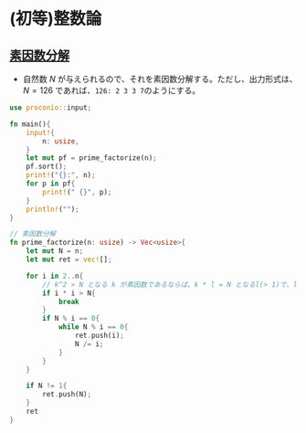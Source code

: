 <script type="text/x-mathjax-config">MathJax.Hub.Config({tex2jax:{inlineMath:[['\$','\$'],['\\(','\\)']],processEscapes:true},CommonHTML: {matchFontHeight:false}});</script>
<script type="text/javascript" async src="https://cdnjs.cloudflare.com/ajax/libs/mathjax/2.7.1/MathJax.js?config=TeX-MML-AM_CHTML"></script>

# (初等)整数論

## [素因数分解](https://onlinejudge.u-aizu.ac.jp/courses/library/6/NTL/1/NTL_1_A)
* 自然数 $N$ が与えられるので、それを素因数分解する。ただし、出力形式は、 $N = 126$ であれば、`126: 2 3 3 7`のようにする。

```rust
use proconio::input;

fn main(){
    input!{
        n: usize,
    }
    let mut pf = prime_factorize(n);
    pf.sort();
    print!("{}:", n);
    for p in pf{
        print!(" {}", p);
    }
    println!("");
}

// 素因数分解
fn prime_factorize(n: usize) -> Vec<usize>{
    let mut N = n;
    let mut ret = vec![];

    for i in 2..n{
        // k^2 > N となる k が素因数であるならば、k * l = N となるl(> 1)で、l^2 < Nとなるものが存在する。
        if i * i > N{
            break
        }
        if N % i == 0{
            while N % i == 0{
                ret.push(i);
                N /= i;
            }
        }
    }

    if N != 1{
        ret.push(N);
    }
    ret
}
```
